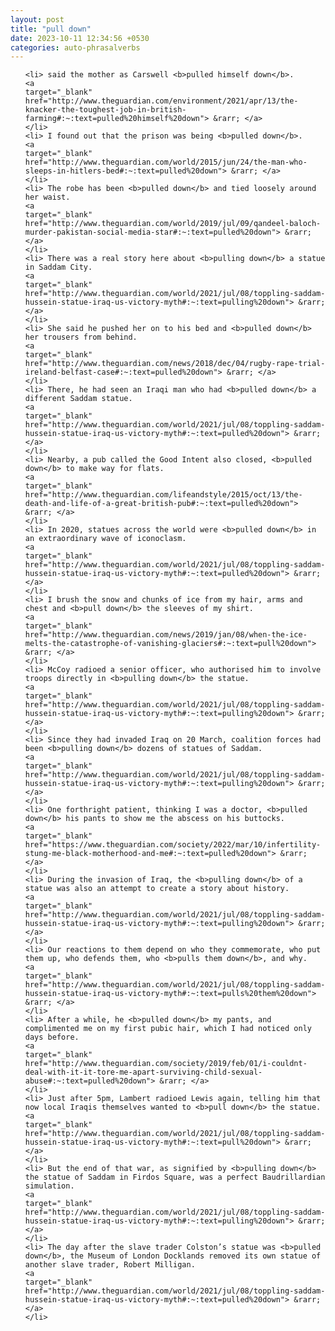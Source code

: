 ```yaml
---
layout: post
title: "pull down"
date: 2023-10-11 12:34:56 +0530
categories: auto-phrasalverbs
---
```

<ol>

    <li> said the mother as Carswell <b>pulled himself down</b>.
    <a 
    target="_blank" 
    href="http://www.theguardian.com/environment/2021/apr/13/the-knacker-the-toughest-job-in-british-farming#:~:text=pulled%20himself%20down"> &rarr; </a>
    </li>
    <li> I found out that the prison was being <b>pulled down</b>.
    <a 
    target="_blank" 
    href="http://www.theguardian.com/world/2015/jun/24/the-man-who-sleeps-in-hitlers-bed#:~:text=pulled%20down"> &rarr; </a>
    </li>
    <li> The robe has been <b>pulled down</b> and tied loosely around her waist.
    <a 
    target="_blank" 
    href="http://www.theguardian.com/world/2019/jul/09/qandeel-baloch-murder-pakistan-social-media-star#:~:text=pulled%20down"> &rarr; </a>
    </li>
    <li> There was a real story here about <b>pulling down</b> a statue in Saddam City.
    <a 
    target="_blank" 
    href="http://www.theguardian.com/world/2021/jul/08/toppling-saddam-hussein-statue-iraq-us-victory-myth#:~:text=pulling%20down"> &rarr; </a>
    </li>
    <li> She said he pushed her on to his bed and <b>pulled down</b> her trousers from behind.
    <a 
    target="_blank" 
    href="http://www.theguardian.com/news/2018/dec/04/rugby-rape-trial-ireland-belfast-case#:~:text=pulled%20down"> &rarr; </a>
    </li>
    <li> There, he had seen an Iraqi man who had <b>pulled down</b> a different Saddam statue.
    <a 
    target="_blank" 
    href="http://www.theguardian.com/world/2021/jul/08/toppling-saddam-hussein-statue-iraq-us-victory-myth#:~:text=pulled%20down"> &rarr; </a>
    </li>
    <li> Nearby, a pub called the Good Intent also closed, <b>pulled down</b> to make way for flats.
    <a 
    target="_blank" 
    href="http://www.theguardian.com/lifeandstyle/2015/oct/13/the-death-and-life-of-a-great-british-pub#:~:text=pulled%20down"> &rarr; </a>
    </li>
    <li> In 2020, statues across the world were <b>pulled down</b> in an extraordinary wave of iconoclasm.
    <a 
    target="_blank" 
    href="http://www.theguardian.com/world/2021/jul/08/toppling-saddam-hussein-statue-iraq-us-victory-myth#:~:text=pulled%20down"> &rarr; </a>
    </li>
    <li> I brush the snow and chunks of ice from my hair, arms and chest and <b>pull down</b> the sleeves of my shirt.
    <a 
    target="_blank" 
    href="http://www.theguardian.com/news/2019/jan/08/when-the-ice-melts-the-catastrophe-of-vanishing-glaciers#:~:text=pull%20down"> &rarr; </a>
    </li>
    <li> McCoy radioed a senior officer, who authorised him to involve troops directly in <b>pulling down</b> the statue.
    <a 
    target="_blank" 
    href="http://www.theguardian.com/world/2021/jul/08/toppling-saddam-hussein-statue-iraq-us-victory-myth#:~:text=pulling%20down"> &rarr; </a>
    </li>
    <li> Since they had invaded Iraq on 20 March, coalition forces had been <b>pulling down</b> dozens of statues of Saddam.
    <a 
    target="_blank" 
    href="http://www.theguardian.com/world/2021/jul/08/toppling-saddam-hussein-statue-iraq-us-victory-myth#:~:text=pulling%20down"> &rarr; </a>
    </li>
    <li> One forthright patient, thinking I was a doctor, <b>pulled down</b> his pants to show me the abscess on his buttocks.
    <a 
    target="_blank" 
    href="https://www.theguardian.com/society/2022/mar/10/infertility-stung-me-black-motherhood-and-me#:~:text=pulled%20down"> &rarr; </a>
    </li>
    <li> During the invasion of Iraq, the <b>pulling down</b> of a statue was also an attempt to create a story about history.
    <a 
    target="_blank" 
    href="http://www.theguardian.com/world/2021/jul/08/toppling-saddam-hussein-statue-iraq-us-victory-myth#:~:text=pulling%20down"> &rarr; </a>
    </li>
    <li> Our reactions to them depend on who they commemorate, who put them up, who defends them, who <b>pulls them down</b>, and why.
    <a 
    target="_blank" 
    href="http://www.theguardian.com/world/2021/jul/08/toppling-saddam-hussein-statue-iraq-us-victory-myth#:~:text=pulls%20them%20down"> &rarr; </a>
    </li>
    <li> After a while, he <b>pulled down</b> my pants, and complimented me on my first pubic hair, which I had noticed only days before.
    <a 
    target="_blank" 
    href="http://www.theguardian.com/society/2019/feb/01/i-couldnt-deal-with-it-it-tore-me-apart-surviving-child-sexual-abuse#:~:text=pulled%20down"> &rarr; </a>
    </li>
    <li> Just after 5pm, Lambert radioed Lewis again, telling him that now local Iraqis themselves wanted to <b>pull down</b> the statue.
    <a 
    target="_blank" 
    href="http://www.theguardian.com/world/2021/jul/08/toppling-saddam-hussein-statue-iraq-us-victory-myth#:~:text=pull%20down"> &rarr; </a>
    </li>
    <li> But the end of that war, as signified by <b>pulling down</b> the statue of Saddam in Firdos Square, was a perfect Baudrillardian simulation.
    <a 
    target="_blank" 
    href="http://www.theguardian.com/world/2021/jul/08/toppling-saddam-hussein-statue-iraq-us-victory-myth#:~:text=pulling%20down"> &rarr; </a>
    </li>
    <li> The day after the slave trader Colston’s statue was <b>pulled down</b>, the Museum of London Docklands removed its own statue of another slave trader, Robert Milligan.
    <a 
    target="_blank" 
    href="http://www.theguardian.com/world/2021/jul/08/toppling-saddam-hussein-statue-iraq-us-victory-myth#:~:text=pulled%20down"> &rarr; </a>
    </li>